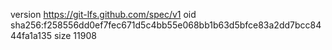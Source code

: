 version https://git-lfs.github.com/spec/v1
oid sha256:f258556dd0ef7fec671d5c4bb55e068bb1b63d5bfce83a2dd7bcc8444fa1a135
size 11908
